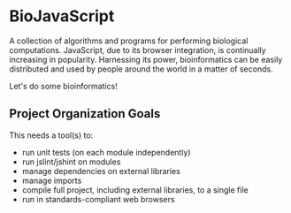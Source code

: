 BioJavaScript
=============

A collection of algorithms and programs for performing biological computations.
JavaScript, due to its browser integration, is continually increasing in
popularity.  Harnessing its power, bioinformatics can be easily distributed
and used by people around the world in a matter of seconds.

Let's do some bioinformatics!


## Project Organization Goals ##

This needs a tool(s) to:

 - run unit tests (on each module independently)
 - run jslint/jshint on modules
 - manage dependencies on external libraries
 - manage imports
 - compile full project, including external libraries, to a single file
 - run in standards-compliant web browsers